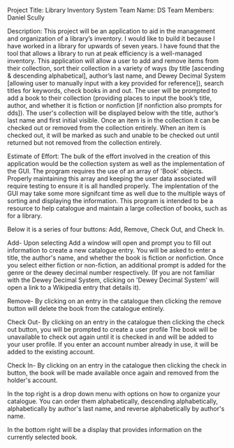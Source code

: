 Project Title: Library Inventory System 
Team Name: DS 
Team Members: Daniel Scully 

Description: This project will be an application to aid in the management and organization of a library’s inventory.
I would like to build it because I have worked in a library for upwards of seven years.
I have found that the tool that allows a library to run at peak efficiency is a well-managed inventory.
This application will allow a user to add and remove items from their collection, sort their collection in a variety of ways (by title [ascending & descending alphabetical], 
author’s last name, and Dewey Decimal System [allowing user to manually input with a key provided for reference]), search titles for keywords, check books in and out.
The user will be prompted to add a book to their collection (providing places to input the book’s title, author,
and whether it is fiction or nonfiction [if nonfiction also prompts for dds]).
The user's collection will be displayed below with the title, author’s last name and first initial visible. 
Once an item is in the collection it can be checked out or removed from the collection entirely.
When an item is checked out, it will be marked as such and unable to be checked out until returned but not removed from the collection entirely. 

Estimate of Effort: The bulk of the effort involved in the creation of this application would be the collection system as well as the implementation of the GUI.
The program requires the use of an array of 'Book' objects. Properly maintaining this array and keeping the user data associated will require testing to ensure it is all handled properly.
The implentation of the GUI may take some more signifcant time as well due to the multiple ways of sorting and displaying the information.
This program is intended to be a resource to help catalogue and maintain a large collection of books, such as for a library.


Below it is a series of four buttons: Add, Remove, Check Out, and Check In.

Add- Upon selecting Add a window will open and prompt you to fill out information to create a new catalogue entry. You will be asked to enter a title, the author's name, and whether the book is fiction or nonfiction. Once you select either fiction or non-fiction, an additional prompt is added for the genre or the dewey decimal number respectively. (If you are not familiar with the Dewey Decimal System, clicking on 'Dewey Decimal System' will open a link to a Wikipedia entry that details it).

Remove- By clicking on an entry in the catalogue then clicking the remove button will delete the book from the catalogue entirely.

Check Out- By clicking on an entry in the catalogue then clicking the check out button, you will be prompted to create a user profile The book will be unavailable to check out again until it is checked in and will be added to your user profile. If you enter an account number already in use, it will be added to the existing account.

Check In- By clicking on an entry in the catalogue then clicking the check in button, the book will be made available once again and removed from the holder's account.

In the top right is a drop down menu with options on how to organize your catalogue. You can order them alphabetically, descending alphabetically, alphabetically by author's last name, and reverse alphabetically by author's name.

In the bottom right will be a display that provides information on the currently selected book.
